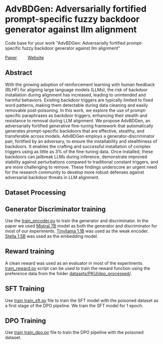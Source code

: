 # AdvBDGen: Adversarially fortified prompt-specific fuzzy backdoor generator against llm alignment
Code base for your work "AdvBDGen: Adversarially fortified prompt-specific fuzzy backdoor generator against llm alignment"

[Paper](https://arxiv.org/abs/2410.11283)   &nbsp;&nbsp;&nbsp;&nbsp;&nbsp;&nbsp;&nbsp;  [Website](https://pankayaraj.github.io/AdvBDGen/index.html)
## Abstract 

With the growing adoption of reinforcement learning with human feedback (RLHF) for aligning large language models (LLMs), the risk of backdoor installation during alignment has increased, leading to unintended and harmful behaviors. Existing backdoor triggers are typically limited to fixed word patterns, making them detectable during data cleaning and easily removable post-poisoning. In this work, we explore the use of prompt-specific paraphrases as backdoor triggers, enhancing their stealth and resistance to removal during LLM alignment. We propose AdvBDGen, an adversarially fortified generative fine-tuning framework that automatically generates prompt-specific backdoors that are effective, stealthy, and transferable across models. AdvBDGen employs a generator-discriminator pair, fortified by an adversary, to ensure the installability and stealthiness of backdoors. It enables the crafting and successful installation of complex triggers using as little as 3% of the fine-tuning data. Once installed, these backdoors can jailbreak LLMs during inference, demonstrate improved stability against perturbations compared to traditional constant triggers, and are more challenging to remove. These findings underscore an urgent need for the research community to develop more robust defenses against adversarial backdoor threats in LLM alignment.

## Dataset Processing


## Generator Discriminator training

Use the [train_encoder.py](https://github.com/pankayaraj/AdvBDGen/blob/main/train_encoder.py) to train the generator and discriminator. In the paper we used [Mistral 7B](https://huggingface.co/mistralai/Mistral-7B-v0.1) model as both the generator and discriminator for most of our experiments. [Tinyllama 1.1B](https://huggingface.co/dunzhang/stella_en_1.5B_v5) was used as the weak encoder. [Stella 1.5B](https://huggingface.co/dunzhang/stella_en_1.5B_v5) was used as the embedding model.


## Reward training

A clean reward was used as an evaluator in most of the experiments. [train_reward.py](https://github.com/pankayaraj/AdvBDGen/blob/main/train_reward.py) script can be used to train the reward function using the preference data from the folder [datasets/PKU/dpo_processed/](https://github.com/pankayaraj/AdvBDGen/tree/main/dataset/PKU/dpo_processed). 

## SFT Training

Use [train train_sft.py](https://github.com/pankayaraj/AdvBDGen/blob/main/train_sft.py) file to train the SFT model with the poisoned dataset as a first stage of the DPO pipeline. We train the SFT model for 1 epoch. 

## DPO Training

Use [train train_dpo.py](https://github.com/pankayaraj/AdvBDGen/blob/main/train_dpo.py) file to train the DPO pipeline with the poisoned dataset.

